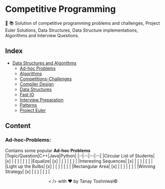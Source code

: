 # Competitive Programming
:pushpin: :books: Solution of competitive programming problems and challenges, Project Euler Solutions, Data Structures, Data Structure implementations, Algorithms and Interview Questions.

## Index
+ [Data Structures and Algorithms](#Data-Structures-and-Algorithms)
    + [Ad-hoc Problems](#Ad-hoc-Problems)
    + [Algorithms](#Algorithms)
    + [Competitions-Challenges](#Competitions-Challenges)
    + [Compiler Design](#Compiler-Design)
    + [Data Structures](#Data-Structures)
    + [Fast IO](#Fast-IO)
    + [Interview Preparation](#Interview-Preparation)
    + [Patterns](#Patterns)
    + [Project Euler](#Project-Euler)
## Content
### Ad-hoc-Problems:
Contains some popular **Ad-hoc Problems**
|Topic/Question|C++|Java|Python|
|:-|:-:|:-:|:-:|
|Circular List of Students| [x] | [ ] | [ ] |
|Equalize| [x] | [ ] | [ ] |
|Interesting Sequences| [x] | [ ] | [ ] |
|Light up the Bulbs| [x] | [ ] | [ ] |
|Rectangular Area| [x] | [ ] | [ ] |
|Winning Strategy| [x] | [ ] | [ ] |
<p align="center">< /> with &hearts; by Tanay Toshniwal&copy;</p>
